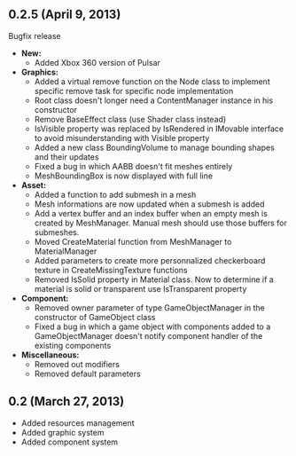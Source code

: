## 0.2.5 (April 9, 2013)

Bugfix release

- **New:**
  - Added Xbox 360 version of Pulsar
- **Graphics:**
  - Added a virtual remove function on the Node class to implement specific remove task for specific node implementation
  - Root class doesn't longer need a ContentManager instance in his constructor
  - Remove BaseEffect class (use Shader class instead)
  - IsVisible property was replaced by IsRendered in IMovable interface to avoid misunderstanding with Visible property
  - Added a new class BoundingVolume to manage bounding shapes and their updates
  - Fixed a bug in which AABB doesn't fit meshes entirely
  - MeshBoundingBox is now displayed with full line
- **Asset:**
  - Added a function to add submesh in a mesh
  - Mesh informations are now updated when a submesh is added
  - Add a vertex buffer and an index buffer when an empty mesh is created by MeshManager. Manual mesh should use those buffers for submeshes.
  - Moved CreateMaterial function from MeshManager to MaterialManager
  - Added parameters to create more personnalized checkerboard texture in CreateMissingTexture functions
  - Removed IsSolid property in Material class. Now to determine if a material is solid or transparent use IsTransparent property
- **Component:**
  - Removed owner parameter of type GameObjectManager in the constructor of GameObject class
  - Fixed a bug in which a game object with components added to a GameObjectManager doesn't notify component handler of the existing components
- **Miscellaneous:**
  - Removed out modifiers
  - Removed default parameters

## 0.2 (March 27, 2013)

* Added resources management
* Added graphic system
* Added component system
